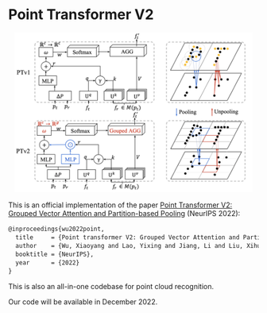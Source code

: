 # Point Transformer V2
<p align="center">
  <img src="fig/design.png" width="480">
</p>

This is an official implementation of the paper [Point Transformer V2: Grouped Vector Attention and Partition-based Pooling](https://arxiv.org/abs/2210.05666) (NeurIPS 2022):

```tex
@inproceedings{wu2022point,
  title     = {Point transformer V2: Grouped Vector Attention and Partition-based Pooling},
  author    = {Wu, Xiaoyang and Lao, Yixing and Jiang, Li and Liu, Xihui and Zhao, Hengshuang},
  booktitle = {NeurIPS},
  year      = {2022}
}
```

This is also an all-in-one codebase for point cloud recognition.

Our code will be available in December 2022.
